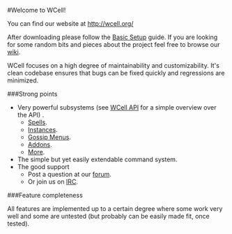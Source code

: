 #Welcome to WCell!

You can find our website at http://wcell.org/

After downloading please follow the [Basic Setup](http://wiki.wcell.org/index.php/Basic_Setup) guide.
If you are looking for some random bits and pieces about the project feel free to browse our [wiki](http://wiki.wcell.org/).

WCell focuses on a high degree of maintainability and customizability. It's clean codebase ensures that bugs can be fixed quickly and regressions are minimized.

###Strong points

* Very powerful subsystems (see [WCell API](http://wiki.wcell.org/index.php?title=WCell_API) for a simple overview over the API)  .
     * [Spells](http://wiki.wcell.org/index.php?title=API:Spells).
     * [Instances](http://wiki.wcell.org/index.php?title=API:Instances).
     * [Gossip Menus](http://wiki.wcell.org/index.php?title=API:Gossip_Menus).
     * [Addons](http://wiki.wcell.org/index.php?title=WCell_Addons).
     * [More](http://wiki.wcell.org/index.php?title=API:World).
* The simple but yet easily extendable command system.  
* The good support  
   * Post a question at our [forum](http://wcell.org/forum/).  
   * Or join us on [IRC](http://wiki.wcell.org/index.php?title=WCell_Wiki:Community_Portal).

###Feature completeness

All features are implemented up to a certain degree where some work very well and some are untested (but probably can be easily made fit, once tested).